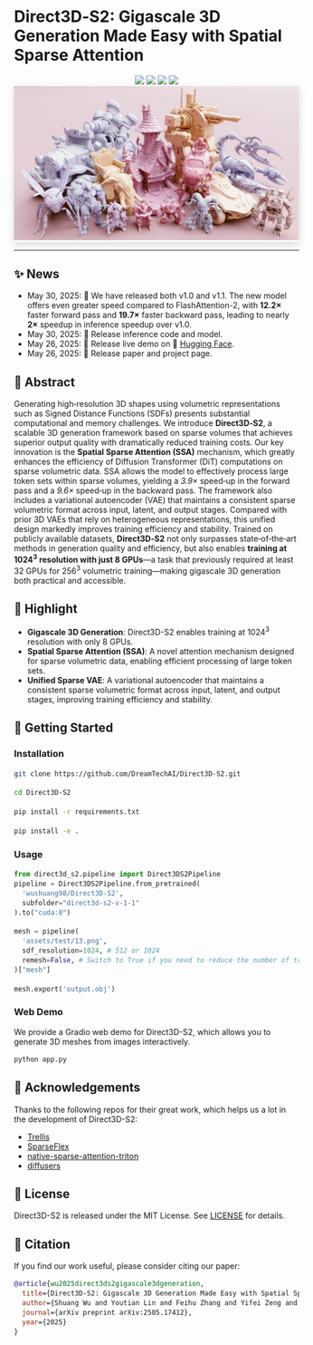 
# Direct3D‑S2: Gigascale 3D Generation Made Easy with Spatial Sparse Attention

<div align="center">
  <a href=https://www.neural4d.com/research/direct3d-s2 target="_blank"><img src=https://img.shields.io/badge/Project%20Page-333399.svg?logo=googlehome height=22px></a>
  <a href=https://huggingface.co/spaces/wushuang98/Direct3D-S2-v1.0-demo target="_blank"><img src=https://img.shields.io/badge/%F0%9F%A4%97%20Demo-276cb4.svg height=22px></a>
  <a href=https://huggingface.co/spaces/wushuang98/Direct3D-S2-v1.0-demo target="_blank"><img src=https://img.shields.io/badge/%F0%9F%A4%97%20Models-d96902.svg height=22px></a>
  <a href=https://arxiv.org/pdf/2505.17412 target="_blank"><img src=https://img.shields.io/badge/Arxiv-b5212f.svg?logo=arxiv height=22px></a>
</div>

<div style="background: #fff; box-shadow: 0 4px 12px rgba(0,0,0,.15); display: inline-block; padding: 0px;">
    <img id="teaser" src="assets/teaserv6.png" alt="Teaser image of Direct3D-S2"/>
</div>

---

## ✨ News

- May 30, 2025: 🤯 We have released both v1.0 and v1.1. The new model offers even greater speed compared to FlashAttention-2, with **12.2×** faster forward pass and **19.7×** faster backward pass, leading to nearly **2×** speedup in inference speedup over v1.0.
- May 30, 2025: 🔨 Release inference code and model.
- May 26, 2025: 🎁 Release live demo on 🤗 [Hugging Face](https://huggingface.co/spaces/wushuang98/Direct3D-S2-v1.0-demo).
- May 26, 2025: 🚀 Release paper and project page.

## 📝 Abstract

Generating high‑resolution 3D shapes using volumetric representations such as Signed Distance Functions (SDFs) presents substantial computational and memory challenges. We introduce <strong class="has-text-weight-bold">Direct3D‑S2</strong>, a scalable 3D generation framework based on sparse volumes that achieves superior output quality with dramatically reduced training costs. Our key innovation is the <strong class="has-text-weight-bold">Spatial Sparse Attention (SSA)</strong> mechanism, which greatly enhances the efficiency of Diffusion Transformer (DiT) computations on sparse volumetric data. SSA allows the model to effectively process large token sets within sparse volumes, yielding a <em>3.9&times;</em> speed‑up in the forward pass and a <em>9.6&times;</em> speed‑up in the backward pass. The framework also includes a variational autoencoder (VAE) that maintains a consistent sparse volumetric format across input, latent, and output stages. Compared with prior 3D VAEs that rely on heterogeneous representations, this unified design markedly improves training efficiency and stability. Trained on publicly available datasets, <strong class="has-text-weight-bold">Direct3D‑S2</strong> not only surpasses state‑of‑the‑art methods in generation quality and efficiency, but also enables <strong class="has-text-weight-bold">training at 1024<sup>3</sup>  resolution with just 8 GPUs</strong>—a task that previously required at least 32 GPUs for 256<sup>3</sup> volumetric training—making gigascale 3D generation both practical and accessible.

## 🌟 Highlight

- **Gigascale 3D Generation**: Direct3D-S2 enables training at 1024<sup>3</sup> resolution with only 8 GPUs.
- **Spatial Sparse Attention (SSA)**: A novel attention mechanism designed for sparse volumetric data, enabling efficient processing of large token sets.
- **Unified Sparse VAE**: A variational autoencoder that maintains a consistent sparse volumetric format across input, latent, and output stages, improving training efficiency and stability.

## 🚀 Getting Started

### Installation

```sh
git clone https://github.com/DreamTechAI/Direct3D-S2.git

cd Direct3D-S2

pip install -r requirements.txt

pip install -e .

```

### Usage

```python
from direct3d_s2.pipeline import Direct3DS2Pipeline
pipeline = Direct3DS2Pipeline.from_pretrained(
  'wushuang98/Direct3D-S2', 
  subfolder="direct3d-s2-v-1-1"
).to("cuda:0")

mesh = pipeline(
  'assets/test/13.png', 
  sdf_resolution=1024, # 512 or 1024
  remesh=False, # Switch to True if you need to reduce the number of triangles.
)["mesh"]

mesh.export('output.obj')
```

### Web Demo

We provide a Gradio web demo for Direct3D-S2, which allows you to generate 3D meshes from images interactively.

```bash
python app.py
```

## 🤗 Acknowledgements

Thanks to the following repos for their great work, which helps us a lot in the development of Direct3D-S2:

- [Trellis](https://github.com/microsoft/TRELLIS)
- [SparseFlex](https://github.com/VAST-AI-Research/TripoSF)
- [native-sparse-attention-triton](https://github.com/XunhaoLai/native-sparse-attention-triton)
- [diffusers](https://github.com/huggingface/diffusers)

## 📄 License

Direct3D-S2 is released under the MIT License. See [LICENSE](LICENSE) for details.

## 📖 Citation

If you find our work useful, please consider citing our paper:

```bibtex
@article{wu2025direct3ds2gigascale3dgeneration,
  title={Direct3D-S2: Gigascale 3D Generation Made Easy with Spatial Sparse Attention}, 
  author={Shuang Wu and Youtian Lin and Feihu Zhang and Yifei Zeng and Yikang Yang and Yajie Bao and Jiachen Qian and Siyu Zhu and Philip Torr and Xun Cao and Yao Yao},
  journal={arXiv preprint arXiv:2505.17412},
  year={2025}
}
```
